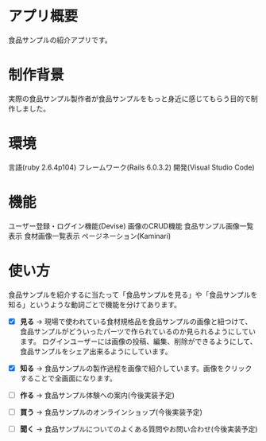 # アプリ概要
食品サンプルの紹介アプリです。

# 制作背景
実際の食品サンプル製作者が食品サンプルをもっと身近に感じてもらう目的で制作しました。

# 環境
言語(ruby 2.6.4p104)
フレームワーク(Rails 6.0.3.2)
開発(Visual Studio Code)

# 機能
ユーザー登録・ログイン機能(Devise)
画像のCRUD機能
食品サンプル画像一覧表示
食材画像一覧表示
ページネーション(Kaminari)

# 使い方
食品サンプルを紹介するに当たって「食品サンプルを見る」や「食品サンプルを知る」というような動詞ごとで機能を分けてあります。

- [x] **見る** → 現場で使われている食材規格品を食品サンプルの画像と紐つけて、食品サンプルがどういったパーツで作られているのか見られるようにしています。
      ログインユーザーには画像の投稿、編集、削除ができるようにして、食品サンプルをシェア出来るようにしています。

- [x] **知る** → 食品サンプルの製作過程を画像で紹介しています。画像をクリックすることで全画面になります。

- [ ] **作る** → 食品サンプル体験への案内(今後実装予定)
- [ ] **買う** → 食品サンプルのオンラインショップ(今後実装予定)
- [ ] **聞く** → 食品サンプルについてのよくある質問やお問い合わせ(今後実装予定)
